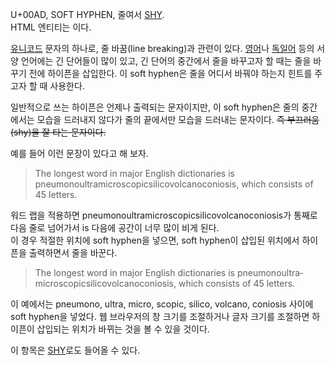 U+00AD, SOFT HYPHEN, 줄여서 [SHY](SHY.md).  
HTML 엔티티는 &shy;이다.

[유니코드](%EC%9C%A0%EB%8B%88%EC%BD%94%EB%93%9C.md) 문자의 하나로, 줄 바꿈(line
breaking)과 관련이 있다. [영어](%EC%98%81%EC%96%B4.md)나
[독일어](%EB%8F%85%EC%9D%BC%EC%96%B4.md) 등의 서양 언어에는 긴 단어들이 많이 있고, 긴 단어의 중간에서
줄을 바꾸고자 할 때는 줄을 바꾸기 전에 하이픈을 삽입한다. 이 soft hyphen은 줄을 어디서 바꿔야 하는지 힌트를 주고자 할 때
사용한다.

일반적으로 쓰는 하이픈은 언제나 출력되는 문자이지만, 이 soft hyphen은 줄의 중간에서는 모습을 드러내지 않다가 줄의 끝에서만 모습을
드러내는 문자이다. <del>즉 부끄러움(shy)을 잘 타는 문자이다.</del>

예를 들어 이런 문장이 있다고 해 보자.  

> The longest word in major English dictionaries is
pneumonoultramicroscopicsilicovolcanoconiosis, which consists of 45 letters.

워드 랩을 적용하면 pneumonoultramicroscopicsilicovolcanoconiosis가 통째로 다음 줄로 넘어가서 is
다음에 공간이 너무 많이 비게 된다.  
이 경우 적절한 위치에 soft hyphen을 넣으면, soft hyphen이 삽입된 위치에서 하이픈을 출력하면서 줄을 바꾼다.  

> The longest word in major English dictionaries is
pneumono­ultra­micro­scopic­silico­volcano­coniosis, which consists of 45
letters.

이 예에서는 pneumono, ultra, micro, scopic, silico, volcano, coniosis 사이에 soft
hyphen을 넣었다. 웹 브라우저의 창 크기를 조절하거나 글자 크기를 조절하면 하이픈이 삽입되는 위치가 바뀌는 것을 볼 수 있을 것이다.

이 항목은 [SHY](SHY.md)로도 들어올 수 있다.

